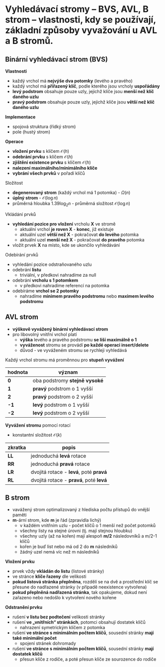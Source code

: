 # Vyhledávací stromy – BVS, AVL, B strom – vlastnosti, kdy se používají, základní způsoby vyvažování u AVL a B stromů.

## Binární vyhledávací strom (BVS)

**Vlastnosti**
- každý vrchol má **nejvýše dva potomky** (levého a pravého)
- každý vrchol má **přiřazený klíč**, podle kterého jsou vrcholy **uspořádány**
- **levý podstrom** obsahuje pouze uzly, jejichž klíče jsou **menší než klíč daného uzlu**
- **pravý podstrom** obsahuje pouze uzly, jejichž klíče jsou **větší než klíč daného uzlu**

**Implementace**
- spojová struktura (řídký strom)
- pole (hustý strom)

**Operace**
- **vložení prvku** s klíčem $\mathcal{O}(h)$
- **odebrání prvku** s klíčem $\mathcal{O}(h)$
- **zjištění existence prvku** s klíčem $\mathcal{O}(h)$
- **nalezení maximálního/minimálního klíče**
- **vybrání všech prvků** v pořadí klíčů

Složitost
- **degenerovaný strom** (každý vrchol má 1 potomka) - $\Omega(n)$
- **úplný strom** - $\mathcal{O}(\log n)$
- průměrná hloubka $1.39\log_{2} n$ - průměrná složitost $\mathcal{O}(\log n)$

Vkládání prvků
- **vyhledání pozice pro vložení** vrcholu **X** ve stromě
	- aktuální vrchol **je roven X** - **konec**, již existuje
	- aktuální uzel **větší než X** - pokračovat **do levého** potomka
	- aktuální uzel **menší než X** - pokračovat **do pravého** potomka
- vložit prvek **X** na místo, kde se ukončilo vyhledávání

Odebírání prvků
- vyhledání pozice odstraňovaného uzlu
- odebrání **listu**
	- triviální, v předkovi nahradíme za null
- odebrání **vrcholu s 1 potomkem**
	- v předkovi nahradíme referencí na potomka
- odebíráme **vrchol se 2 potomky**
	- nahradíme **minimem pravého podstromu** nebo **maximem levého podstromu**

## AVL strom

- **výškově vyvážený binární vyhledávací strom**
- pro libovolný vnitřní vrchol platí
	- **výška** levého a pravého podstromu **se liší maximálně o 1**
	- **vyváženost** stromu se provádí **po každé operaci insert/delete**
	- důvod - ve vyváženém stromu se rychleji vyhledává

Každý vrchol stromu má proměnnou pro **stupeň vyvážení**

| hodnota | význam                          |
| ------- | ------------------------------- |
| **0**   | oba podstromy **stejně vysoké** |
| **1**   | **pravý** podstrom o 1 vyšší    |
| **2**   | **pravý** podstrom o 2 vyšší    |
| **-1**  | **levý** podstrom o 1 vyšší     |
| **-2**  | **levý** podstrom o 2 vyšší     |

**Vyvážení stromu** pomocí rotací
- konstantní složitost $\mathcal{O}(k)$

| zkratka | popis                                     |
| ------- | ----------------------------------------- |
| **LL**  | jednoduchá **levá** rotace                |
| **RR**  | jednoduchá **pravá** rotace               |
| **LR**  | dvojitá rotace - **levá**, poté **pravá** |
| **RL**  | dvojitá rotace - **pravá**, poté **levá** |

## B strom

- vavážený strom optimalizovaný z hlediska počtu přístupů do vnější paměti
- **m**-ární strom, kde **m** je řád (zpravidla lichý)
	- v každém vnitřním uzlu - počet klíčů o 1 menší než počet potomků
	- všechny listy na stejné úrovni (tj. mají stejnou hloubku)
	- všechny uzly (až na kořen) mají alespoň **m/2** následovníků a m/2-1 klíčů
	- kořen je buď list nebo má od 2 do **m** následníků
	- žádný uzel nemá víc než m následníků

**Vložení prvku**
- prvek vždy **vkládán do listu** (listové stránky)
- ve stránce **klíče řazeny** dle velikosti
- **pokud listová stránka přeplněna**, rozdělí se na dvě a prostřední klíč se přesune do nadřazené stránky (v případě neexistence vytvořena)
- **pokud přeplněná nadřazená stránka**, tak opakujeme, dokud není zařazeno nebo nedošlo k vytvoření nového kořene

**Odstranění prvku**
- rušení **v listu bez podtečení** velikosti stránky
- rušení **ve „vnitřních“ stránkách**, potomci obsahují dostatek klíčů
	- nahrazení symetrickým klíčem z potomka
- rušení **ve stránce s minimálním počtem klíčů**, sousední stránky **mají také minimální počet**
	- spojení stránek dohromady
- rušení **ve stránce s minimálním počtem klíčů**, sousední stránky **mají dostatek klíčů**
	- přesun klíče z rodiče, a poté přesun klíče ze sourozence do rodiče